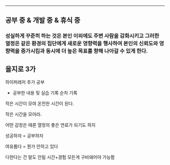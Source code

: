 ----
공부 중 & 개발 중 & 휴식 중
---

### 성실하게 꾸준히 하는 것은 본인 이외에도 주변 사람을 감화시키고 그러한 열정은 같은 환경의 집단에게 새로운 영향력을 행사하여 본인의 신뢰도와 영향력을 증가시킴과 동시에 더 높은 목표를 향해 나아갈 수 있게 한다.

을지로 3가
---
하이퍼레저 추가 공부

- 공부한 내용 및 실습 기록 순차 기록

작은 시간이 모여 온전한 시간이 된다.

작은 시간을 모아라.

어떤 감정은 때론 열정의 좋은 연료가 되기도 하지

성공하자 = 공부하자

여유롭다 = 뭔가 안하고  있다

다한다는 건 말도 안됨 시간+경험 모든게 구비돼어야 가능함
